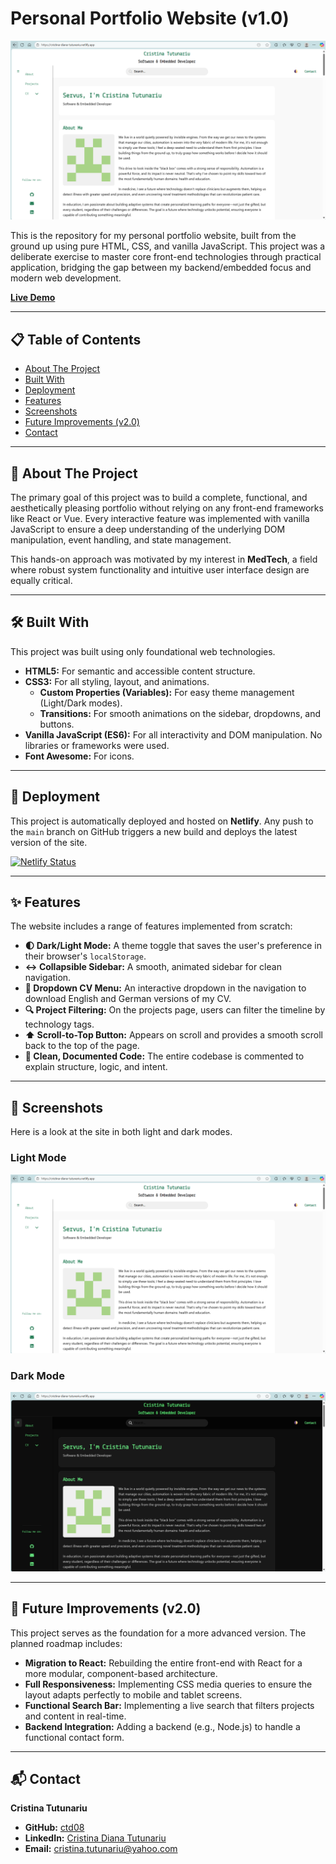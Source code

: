 # Personal Portfolio Website (v1.0) 

![Portfolio Screenshot](https://github.com/ctd08/Website-Static/blob/main/images/Screenshot%202025-09-03%20232651.png)

This is the repository for my personal portfolio website, built from the ground up using pure HTML, CSS, and vanilla JavaScript. This project was a deliberate exercise to master core front-end technologies through practical application, bridging the gap between my backend/embedded focus and modern web development.

**[Live Demo](https://cristina-diana-tutunariu.netlify.app/)** 

---

## 📋 Table of Contents

- [About The Project](#about-the-project)
- [Built With](#built-with)
- [Deployment](#deployment)
- [Features](#features)
- [Screenshots](#screenshots)
- [Future Improvements (v2.0)](#future-improvements-v20)
- [Contact](#contact)

---

## 🎯 About The Project

The primary goal of this project was to build a complete, functional, and aesthetically pleasing portfolio without relying on any front-end frameworks like React or Vue. Every interactive feature was implemented with vanilla JavaScript to ensure a deep understanding of the underlying DOM manipulation, event handling, and state management.

This hands-on approach was motivated by my interest in **MedTech**, a field where robust system functionality and intuitive user interface design are equally critical.

---

## 🛠️ Built With

This project was built using only foundational web technologies.

- **HTML5:** For semantic and accessible content structure.
- **CSS3:** For all styling, layout, and animations.
  - **Custom Properties (Variables):** For easy theme management (Light/Dark modes).
  - **Transitions:** For smooth animations on the sidebar, dropdowns, and buttons.
- **Vanilla JavaScript (ES6):** For all interactivity and DOM manipulation. No libraries or frameworks were used.
- **Font Awesome:** For icons.

---

## 🚀 Deployment

This project is automatically deployed and hosted on **Netlify**. Any push to the `main` branch on GitHub triggers a new build and deploys the latest version of the site.

[![Netlify Status](https://api.netlify.com/api/v1/badges/66a6c137-6535-4566-b045-050663fb2b34/deploy-status)](https://app.netlify.com/projects/cristina-diana-tutunariu/deploys)
<!-- TODO: Go to your Netlify site settings > General > Status badges to get your real badge link and paste it here! -->

---

## ✨ Features

The website includes a range of features implemented from scratch:

- **🌓 Dark/Light Mode:** A theme toggle that saves the user's preference in their browser's `localStorage`.
- **↔️ Collapsible Sidebar:** A smooth, animated sidebar for clean navigation.
- **📁 Dropdown CV Menu:** An interactive dropdown in the navigation to download English and German versions of my CV.
- **🔍 Project Filtering:** On the projects page, users can filter the timeline by technology tags.
- **⬆️ Scroll-to-Top Button:** Appears on scroll and provides a smooth scroll back to the top of the page.
- **📝 Clean, Documented Code:** The entire codebase is commented to explain structure, logic, and intent.

---

## 📸 Screenshots

Here is a look at the site in both light and dark modes.

### Light Mode
<img src="https://github.com/ctd08/Website-Static/blob/main/images/Screenshot%202025-09-03%20232651.png" alt="Light Mode Screenshot" width="600">

### Dark Mode
<img src="https://github.com/ctd08/Website-Static/blob/main/images/Screenshot%202025-09-03%20233131.png" alt="Dark Mode Screenshot" width="600">

---

## 🔮 Future Improvements (v2.0)

This project serves as the foundation for a more advanced version. The planned roadmap includes:

- **Migration to React:** Rebuilding the entire front-end with React for a more modular, component-based architecture.
- **Full Responsiveness:** Implementing CSS media queries to ensure the layout adapts perfectly to mobile and tablet screens.
- **Functional Search Bar:** Implementing a live search that filters projects and content in real-time.
- **Backend Integration:** Adding a backend (e.g., Node.js) to handle a functional contact form.

---

## 📬 Contact

**Cristina Tutunariu**

- **GitHub:** [ctd08](https://github.com/ctd08)
- **LinkedIn:** [Cristina Diana Tutunariu](https://www.linkedin.com/in/cristina-diana-tutunariu/)
- **Email:** [cristina.tutunariu@yahoo.com](mailto:cristina.tutunariu@yahoo.com)
